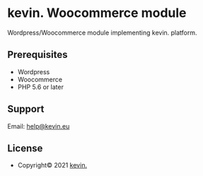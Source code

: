 # kevin. Woocommerce module

Wordpress/Woocommerce module implementing kevin. platform.


## Prerequisites

- Wordpress
- Woocommerce
- PHP 5.6 or later

## Support

Email: help@kevin.eu

## License

- Copyright© 2021 <a href="https://www.getkevin.eu/" target="_blank">kevin.</a>
